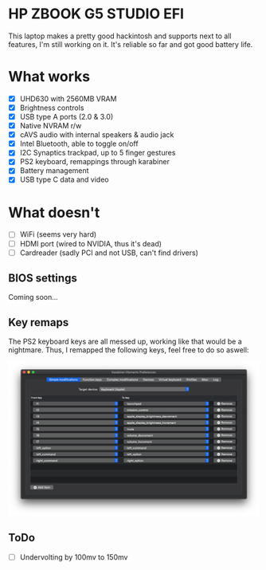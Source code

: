 # HP ZBOOK G5 STUDIO EFI

This laptop makes a pretty good hackintosh and supports next to all features, I'm still working on it. It's reliable so far and got good battery life.

# What works

- [x] UHD630 with 2560MB VRAM
- [x] Brightness controls
- [x] USB type A ports (2.0 & 3.0)
- [x] Native NVRAM r/w
- [x] cAVS audio with internal speakers & audio jack
- [x] Intel Bluetooth, able to toggle on/off
- [x] I2C Synaptics trackpad, up to 5 finger gestures
- [x] PS2 keyboard, remappings through karabiner
- [x] Battery management
- [x] USB type C data and video

# What doesn't

- [ ] WiFi (seems very hard)
- [ ] HDMI port (wired to NVIDIA, thus it's dead)
- [ ] Cardreader (sadly PCI and not USB, can't find drivers)

## BIOS settings

Coming soon...

## Key remaps

The PS2 keyboard keys are all messed up, working like that would be a nightmare. Thus, I remapped the following keys, feel free to do so aswell:

![remappings](imgs/karabiner_remaps.png "Karabiner Key Remappings")

## ToDo

- [ ] Undervolting by 100mv to 150mv
